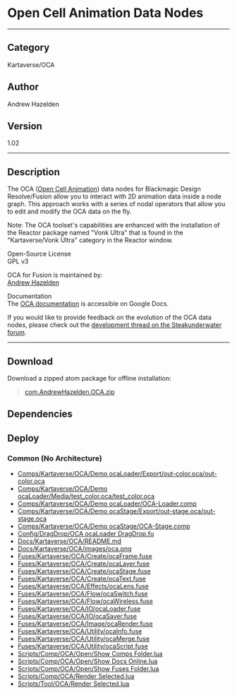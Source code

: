# Open Cell Animation Data Nodes
___

## Category
Kartaverse/OCA

## Author
Andrew Hazelden

## Version
1.02

___

## Description
<p>The OCA (<a href="http://oca.rxlab.guide/">Open Cell Animation</a>) data nodes for Blackmagic Design Resolve/Fusion allow you to interact with 2D animation data inside a node graph. This approach works with a series of nodal operators that allow you to edit and modify the OCA data on the fly.</p>

<p>Note: The OCA toolset's capabilities are enhanced with the installation of the Reactor package named "Vonk Ultra" that is found in the "Kartaverse/Vonk Ultra" category in the Reactor window.</p>

<p>Open-Source License<br>
GPL v3</p>

<p>OCA for Fusion is maintained by:<br>
<a href="mailto:andrew@andrewhazelden.com">Andrew Hazelden</a></p>

<p>Documentation<br>
The <a href="https://docs.google.com/document/d/1DXnF47CK7dteF7lidwek5-lwy5qB75nBQMt_2Bp0y0g/edit?usp=sharing">OCA documentation</a> is accessible on Google Docs.</p>

<p>If you would like to provide feedback on the evolution of the OCA data nodes, please check out the <a href="https://www.steakunderwater.com/wesuckless/viewtopic.php?p=45034#p45034">development thread on the Steakunderwater forum</a>.</p>



___

## Download

Download a zipped atom package for offline installation:
> [com.AndrewHazelden.OCA.zip](https://gitlab.com/WeSuckLess/Reactor/-/archive/master/Reactor-master.zip?path=Atoms/com.AndrewHazelden.OCA)  

## Dependencies

## Deploy

### Common (No Architecture)

<ul>
<li><a href="https://gitlab.com/WeSuckLess/Reactor/-/blob/master/Atoms/com.AndrewHazelden.OCA/Comps/Kartaverse/OCA/Demo ocaLoader/Export/out-color.oca/out-color.oca?ref_type=heads">Comps/Kartaverse/OCA/Demo ocaLoader/Export/out-color.oca/out-color.oca</a></li>
<li><a href="https://gitlab.com/WeSuckLess/Reactor/-/blob/master/Atoms/com.AndrewHazelden.OCA/Comps/Kartaverse/OCA/Demo ocaLoader/Media/test_color.oca/test_color.oca?ref_type=heads">Comps/Kartaverse/OCA/Demo ocaLoader/Media/test_color.oca/test_color.oca</a></li>
<li><a href="https://gitlab.com/WeSuckLess/Reactor/-/blob/master/Atoms/com.AndrewHazelden.OCA/Comps/Kartaverse/OCA/Demo ocaLoader/OCA-Loader.comp?ref_type=heads">Comps/Kartaverse/OCA/Demo ocaLoader/OCA-Loader.comp</a></li>
<li><a href="https://gitlab.com/WeSuckLess/Reactor/-/blob/master/Atoms/com.AndrewHazelden.OCA/Comps/Kartaverse/OCA/Demo ocaStage/Export/out-stage.oca/out-stage.oca?ref_type=heads">Comps/Kartaverse/OCA/Demo ocaStage/Export/out-stage.oca/out-stage.oca</a></li>
<li><a href="https://gitlab.com/WeSuckLess/Reactor/-/blob/master/Atoms/com.AndrewHazelden.OCA/Comps/Kartaverse/OCA/Demo ocaStage/OCA-Stage.comp?ref_type=heads">Comps/Kartaverse/OCA/Demo ocaStage/OCA-Stage.comp</a></li>
<li><a href="https://gitlab.com/WeSuckLess/Reactor/-/blob/master/Atoms/com.AndrewHazelden.OCA/Config/DragDrop/OCA ocaLoader DragDrop.fu?ref_type=heads">Config/DragDrop/OCA ocaLoader DragDrop.fu</a></li>
<li><a href="https://gitlab.com/WeSuckLess/Reactor/-/blob/master/Atoms/com.AndrewHazelden.OCA/Docs/Kartaverse/OCA/README.md?ref_type=heads">Docs/Kartaverse/OCA/README.md</a></li>
<li><a href="https://gitlab.com/WeSuckLess/Reactor/-/blob/master/Atoms/com.AndrewHazelden.OCA/Docs/Kartaverse/OCA/images/oca.png?ref_type=heads">Docs/Kartaverse/OCA/images/oca.png</a></li>
<li><a href="https://gitlab.com/WeSuckLess/Reactor/-/blob/master/Atoms/com.AndrewHazelden.OCA/Fuses/Kartaverse/OCA/Create/ocaFrame.fuse?ref_type=heads">Fuses/Kartaverse/OCA/Create/ocaFrame.fuse</a></li>
<li><a href="https://gitlab.com/WeSuckLess/Reactor/-/blob/master/Atoms/com.AndrewHazelden.OCA/Fuses/Kartaverse/OCA/Create/ocaLayer.fuse?ref_type=heads">Fuses/Kartaverse/OCA/Create/ocaLayer.fuse</a></li>
<li><a href="https://gitlab.com/WeSuckLess/Reactor/-/blob/master/Atoms/com.AndrewHazelden.OCA/Fuses/Kartaverse/OCA/Create/ocaStage.fuse?ref_type=heads">Fuses/Kartaverse/OCA/Create/ocaStage.fuse</a></li>
<li><a href="https://gitlab.com/WeSuckLess/Reactor/-/blob/master/Atoms/com.AndrewHazelden.OCA/Fuses/Kartaverse/OCA/Create/ocaText.fuse?ref_type=heads">Fuses/Kartaverse/OCA/Create/ocaText.fuse</a></li>
<li><a href="https://gitlab.com/WeSuckLess/Reactor/-/blob/master/Atoms/com.AndrewHazelden.OCA/Fuses/Kartaverse/OCA/Effects/ocaLens.fuse?ref_type=heads">Fuses/Kartaverse/OCA/Effects/ocaLens.fuse</a></li>
<li><a href="https://gitlab.com/WeSuckLess/Reactor/-/blob/master/Atoms/com.AndrewHazelden.OCA/Fuses/Kartaverse/OCA/Flow/ocaSwitch.fuse?ref_type=heads">Fuses/Kartaverse/OCA/Flow/ocaSwitch.fuse</a></li>
<li><a href="https://gitlab.com/WeSuckLess/Reactor/-/blob/master/Atoms/com.AndrewHazelden.OCA/Fuses/Kartaverse/OCA/Flow/ocaWireless.fuse?ref_type=heads">Fuses/Kartaverse/OCA/Flow/ocaWireless.fuse</a></li>
<li><a href="https://gitlab.com/WeSuckLess/Reactor/-/blob/master/Atoms/com.AndrewHazelden.OCA/Fuses/Kartaverse/OCA/IO/ocaLoader.fuse?ref_type=heads">Fuses/Kartaverse/OCA/IO/ocaLoader.fuse</a></li>
<li><a href="https://gitlab.com/WeSuckLess/Reactor/-/blob/master/Atoms/com.AndrewHazelden.OCA/Fuses/Kartaverse/OCA/IO/ocaSaver.fuse?ref_type=heads">Fuses/Kartaverse/OCA/IO/ocaSaver.fuse</a></li>
<li><a href="https://gitlab.com/WeSuckLess/Reactor/-/blob/master/Atoms/com.AndrewHazelden.OCA/Fuses/Kartaverse/OCA/Image/ocaRender.fuse?ref_type=heads">Fuses/Kartaverse/OCA/Image/ocaRender.fuse</a></li>
<li><a href="https://gitlab.com/WeSuckLess/Reactor/-/blob/master/Atoms/com.AndrewHazelden.OCA/Fuses/Kartaverse/OCA/Utility/ocaInfo.fuse?ref_type=heads">Fuses/Kartaverse/OCA/Utility/ocaInfo.fuse</a></li>
<li><a href="https://gitlab.com/WeSuckLess/Reactor/-/blob/master/Atoms/com.AndrewHazelden.OCA/Fuses/Kartaverse/OCA/Utility/ocaMerge.fuse?ref_type=heads">Fuses/Kartaverse/OCA/Utility/ocaMerge.fuse</a></li>
<li><a href="https://gitlab.com/WeSuckLess/Reactor/-/blob/master/Atoms/com.AndrewHazelden.OCA/Fuses/Kartaverse/OCA/Utility/ocaScript.fuse?ref_type=heads">Fuses/Kartaverse/OCA/Utility/ocaScript.fuse</a></li>
<li><a href="https://gitlab.com/WeSuckLess/Reactor/-/blob/master/Atoms/com.AndrewHazelden.OCA/Scripts/Comp/OCA/Open/Show Comps Folder.lua?ref_type=heads">Scripts/Comp/OCA/Open/Show Comps Folder.lua</a></li>
<li><a href="https://gitlab.com/WeSuckLess/Reactor/-/blob/master/Atoms/com.AndrewHazelden.OCA/Scripts/Comp/OCA/Open/Show Docs Online.lua?ref_type=heads">Scripts/Comp/OCA/Open/Show Docs Online.lua</a></li>
<li><a href="https://gitlab.com/WeSuckLess/Reactor/-/blob/master/Atoms/com.AndrewHazelden.OCA/Scripts/Comp/OCA/Open/Show Fuses Folder.lua?ref_type=heads">Scripts/Comp/OCA/Open/Show Fuses Folder.lua</a></li>
<li><a href="https://gitlab.com/WeSuckLess/Reactor/-/blob/master/Atoms/com.AndrewHazelden.OCA/Scripts/Comp/OCA/Render Selected.lua?ref_type=heads">Scripts/Comp/OCA/Render Selected.lua</a></li>
<li><a href="https://gitlab.com/WeSuckLess/Reactor/-/blob/master/Atoms/com.AndrewHazelden.OCA/Scripts/Tool/OCA/Render Selected.lua?ref_type=heads">Scripts/Tool/OCA/Render Selected.lua</a></li>
</ul>
